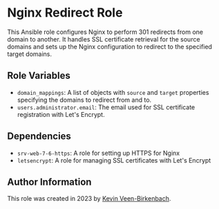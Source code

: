# Nginx Redirect Role

This Ansible role configures Nginx to perform 301 redirects from one domain to another. It handles SSL certificate retrieval for the source domains and sets up the Nginx configuration to redirect to the specified target domains.

## Role Variables

- `domain_mappings`: A list of objects with `source` and `target` properties specifying the domains to redirect from and to.
- `users.administrator.email`: The email used for SSL certificate registration with Let's Encrypt.

## Dependencies

- `srv-web-7-6-https`: A role for setting up HTTPS for Nginx
- `letsencrypt`: A role for managing SSL certificates with Let's Encrypt

## Author Information
This role was created in 2023 by [Kevin Veen-Birkenbach](https://www.veen.world/).